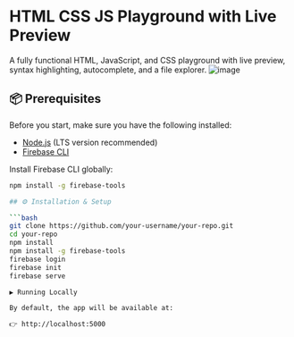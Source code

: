 # HTML CSS JS Playground with Live Preview

A fully functional HTML, JavaScript, and CSS playground with live preview, syntax highlighting, autocomplete, and a file explorer.
![image](https://github.com/user-attachments/assets/560ccd2e-0e27-45bf-acc5-531ee7af3d23)


## 📦 Prerequisites

Before you start, make sure you have the following installed:

- [Node.js](https://nodejs.org/) (LTS version recommended)
- [Firebase CLI](https://firebase.google.com/docs/cli)

Install Firebase CLI globally:

```bash
npm install -g firebase-tools

## ⚙️ Installation & Setup

```bash
git clone https://github.com/your-username/your-repo.git
cd your-repo
npm install
npm install -g firebase-tools
firebase login
firebase init
firebase serve

▶️ Running Locally

By default, the app will be available at:

👉 http://localhost:5000
